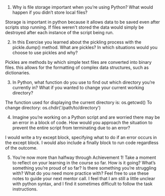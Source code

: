 1.	Why is file storage important when you’re using Python? What would happen if you didn’t store local files?

Storage is important in python because it allows data to be saved even after scripts stop running. If files weren't stored the data 
would simply be destroyed after each instance of the script being run.

2.	In this Exercise you learned about the pickling process with the pickle.dump() method. What are pickles? In which situations would you choose to use pickles and why? 

Pickles are methods by which simple text files are converted into binary files. this allows for the formatting of complex data structures,
such as dictionaries.

3.	In Python, what function do you use to find out which directory you’re currently in? What if you wanted to change your current working directory?

The function used for displaying the current directory is: os.getcwd()
To change directory: os.chdir('/path/to/directory')

4.	Imagine you’re working on a Python script and are worried there may be an error in a block of code. How would you approach the situation to prevent the entire script from terminating due to an error?

I would write a try except block, specifying what to do if an error occurs in the except block. I would also include a finally block to run code regardless of the outcome.

5.	You’re now more than halfway through Achievement 1! Take a moment to reflect on your learning in the course so far. How is it going? What’s something you’re proud of so far? Is there something you’re struggling with? What do you need more practice with? Feel free to use these notes to guide your next mentor call. 
I feel that I am still a little unclear with python syntax, and I find it sometimes difficult to follow the task instructions.
